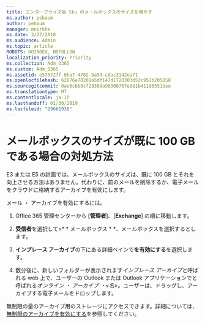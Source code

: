```yaml
---
title: エンタープライズ版 Sku のメールボックスのサイズを増やす
ms.author: pebaum
author: pebaum
manager: mnirkhe
ms.date: 3/27/2018
ms.audience: Admin
ms.topic: article
ROBOTS: NOINDEX, NOFOLLOW
localization_priority: Priority
ms.collection: Adm_O365
ms.custom: Adm_O365
ms.assetid: e57572ff-0ba7-4782-ba5d-cdac3142ea71
ms.openlocfilehash: 62876e70201a5df147d1720303d53c951b205058
ms.sourcegitcommit: 0ae6cbb8cf2836da98300767ed81b411d6551bee
ms.translationtype: MT
ms.contentlocale: ja-JP
ms.lasthandoff: 01/30/2019
ms.locfileid: "29661936"
---
```

# <a name="what-to-do-if-your-mailbox-size-is-already-100gb"></a>メールボックスのサイズが既に 100 GB である場合の対処方法

E3 または E5 の計画では、メールボックスのサイズは、既に 100 GB とそれを向上させる方法はありません。代わりに、前のメールを削除するか、電子メールをクラウドに格納するアーカイブを有効にします。 
  
メール ・ アーカイブを有効にするには。
  
1. Office 365 管理センターから [**管理者**]、[**Exchange**] の順に移動します。 
    
2. **受信者**を選択して\>* * メールボックス * *、メールボックスを選択するとします。 
    
3. **インプレース アーカイブ**の下にある詳細ペインで**を有効にする**を選択します。 
    
4. 数分後に、新しいフォルダーが表示されます*インプレース アーカイブ*と呼ばれる web 上で、ユーザーの Outlook または Outlook アプリケーションでと呼ばれる*オンライン ・ アーカイブ ・\<名\>*。ユーザーは、ドラッグし、アーカイブする電子メールをドロップします。 
    
無制限の量のアーカイブ用のストレージにアクセスできます。詳細については、[無制限のアーカイブを有効にする](https://support.office.com/article/enable-unlimited-archiving-in-office-365-admin-help-e2a789f2-9962-4960-9fd4-a00aa063559e)を参照してください。
  

